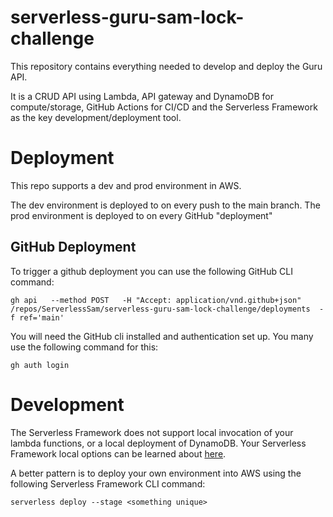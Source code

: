 # serverless-guru-sam-lock-challenge

This repository contains everything needed to develop and deploy the Guru API.

It is a CRUD API using Lambda, API gateway and DynamoDB for compute/storage, GitHub Actions for CI/CD and the Serverless Framework as the key development/deployment tool.

# Deployment

This repo supports a dev and prod environment in AWS.

The dev environment is deployed to on every push to the main branch.
The prod environment is deployed to on every GitHub "deployment"

## GitHub Deployment

To trigger a github deployment you can use the following GitHub CLI command:

```
gh api   --method POST   -H "Accept: application/vnd.github+json"   /repos/ServerlessSam/serverless-guru-sam-lock-challenge/deployments  -f ref='main'
```

You will need the GitHub cli installed and authentication set up. You many use the following command for this:

```
gh auth login
```
 
# Development

The Serverless Framework does not support local invocation of your lambda functions, or a local deployment of DynamoDB. Your Serverless Framework local options can be learned about [here](https://www.serverless.com/blog/serverless-local-development).

A better pattern is to deploy your own environment into AWS using the following Serverless Framework CLI command:

```
serverless deploy --stage <something unique>
```
